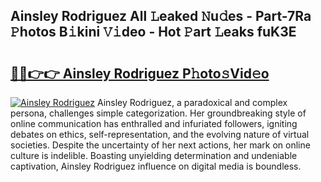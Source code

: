 ## Ainsley Rodriguez All 𝙻eaked 𝙽u𝚍es - Part-7Ra 𝙿hotos B𝚒kini 𝚅𝚒deo - Hot 𝙿art 𝙻eaks fuK3E

# <h2><a href="http://ld6dxq.urlbe.top/?page=Ainsley+Rodriguez">🔗🔗👉👉 Ainsley Rodriguez P𝚑oto𝚜Vid𝚎o</a></h2>

[![Ainsley Rodriguez](https://i.imgur.com/eBuTRDB.gif)](http://ld6dxq.urlbe.top/?page=Ainsley+Rodriguez)
Ainsley Rodriguez, a paradoxical and complex persona, challenges simple categorization. Her groundbreaking style of online communication has enthralled and infuriated followers, igniting debates on ethics, self-representation, and the evolving nature of virtual societies. Despite the uncertainty of her next actions, her mark on online culture is indelible. Boasting unyielding determination and undeniable captivation, Ainsley Rodriguez influence on digital media is boundless.
